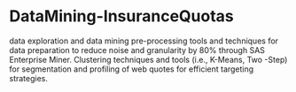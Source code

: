 # DataMining-InsuranceQuotas
data exploration and data mining pre-processing tools and techniques for data preparation to reduce noise and granularity by 80% through SAS Enterprise Miner. Clustering techniques and tools (i.e., K-Means, Two -Step) for segmentation and profiling of web quotes for efficient targeting strategies.
